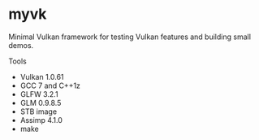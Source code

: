 # myvk

Minimal Vulkan framework for testing Vulkan features and building small demos.

Tools
- Vulkan 1.0.61
- GCC 7 and C++1z
- GLFW 3.2.1
- GLM 0.9.8.5
- STB image
- Assimp 4.1.0
- make

